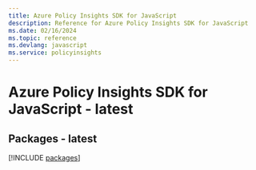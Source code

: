 ```yaml
---
title: Azure Policy Insights SDK for JavaScript
description: Reference for Azure Policy Insights SDK for JavaScript
ms.date: 02/16/2024
ms.topic: reference
ms.devlang: javascript
ms.service: policyinsights
---
```

# Azure Policy Insights SDK for JavaScript - latest
## Packages - latest
[!INCLUDE [packages](policy-insights-index.md)]